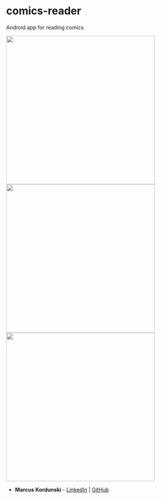 # comics-reader
Android app for reading comics

<img src="https://github.com/MarcusKordunski/comics-reader/assets/95471509/2834d5d0-36a5-4fca-b8fe-d1f757b9b3e4" height="400">
<img src="https://github.com/MarcusKordunski/comics-reader/assets/95471509/0d11d9ac-b8e3-4f0f-95e2-110358f641a3" height="400">
<img src="https://github.com/MarcusKordunski/comics-reader/assets/95471509/1924cc49-a413-4ed3-b472-2ee99e674a63" height="400">

* **Marcus Kordunski** - 
[LinkedIn](https://www.linkedin.com/in/marcus-kordunski/) | 
[GitHub](https://github.com/MarcusKordunski)
